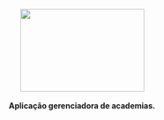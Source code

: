 <p align="center">
  <img width="225" height="150" src="https://github.com/Rocketseat/bootcamp-gostack-desafio-02/raw/master/.github/logo.png">
    <br><br>
    <b>Aplicação gerenciadora de academias.</b><br>

</p>

